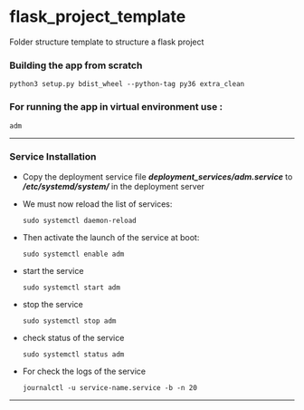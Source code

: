# flask_project_template
Folder structure template to structure a flask project

### Building the app from scratch
```python3 setup.py bdist_wheel --python-tag py36 extra_clean```

### For running the app in virtual environment use :
```adm```

---

### Service Installation
- Copy the deployment service file ***deployment_services/adm.service***  to ***/etc/systemd/system/*** in the deployment server
- We must now reload the list of services:

    ```sudo systemctl daemon-reload```

- Then activate the launch of the service at boot:

    ```sudo systemctl enable adm```

- start the service
    
    ```sudo systemctl start adm```

- stop the service

    ```sudo systemctl stop adm```

- check status of the service
    
    ```sudo systemctl status adm```

- For check the logs of the service

    ```journalctl -u service-name.service -b -n 20```

---
